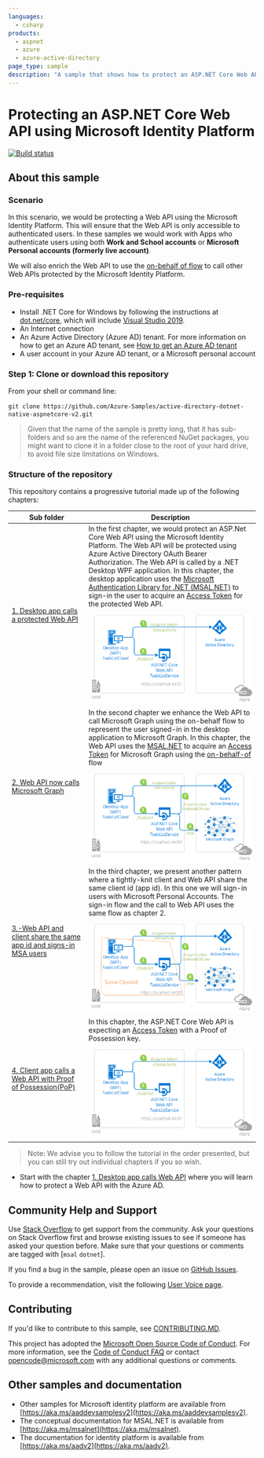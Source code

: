 ```yaml
---
languages:
  - csharp
products:
  - aspnet
  - azure
  - azure-active-directory
page_type: sample
description: "A sample that shows how to protect an ASP.NET Core Web API using Microsoft Identity Platform."
---
```


# Protecting an ASP.NET Core Web API using Microsoft Identity Platform 

[![Build status](https://identitydivision.visualstudio.com/IDDP/_apis/build/status/AAD%20Samples/.NET%20client%20samples/active-directory-dotnet-native-aspnetcore-v2)](https://identitydivision.visualstudio.com/IDDP/_build/latest?definitionId=516)

## About this sample

### Scenario

In this scenario, we would be protecting a Web API using the Microsoft Identity Platform. This will ensure that the Web API is only accessible to authenticated users. In these samples we would work with Apps who authenticate users using both **Work and School accounts** or **Microsoft Personal accounts (formerly live account)**.

We will also enrich the Web API to use the [on-behalf of flow](https://docs.microsoft.com/azure/active-directory/develop/v2-oauth2-on-behalf-of-flow) to call other Web APIs protected by the Microsoft Identity Platform.

### Pre-requisites

- Install .NET Core for Windows by following the instructions at [dot.net/core](https://dot.net/core), which will include [Visual Studio 2019](https://aka.ms/vsdownload).
- An Internet connection
- An Azure Active Directory (Azure AD) tenant. For more information on how to get an Azure AD tenant, see [How to get an Azure AD tenant](https://azure.microsoft.com/en-us/documentation/articles/active-directory-howto-tenant/)
- A user account in your Azure AD tenant, or a Microsoft personal account

### Step 1:  Clone or download this repository

From your shell or command line:

```Shell
git clone https://github.com/Azure-Samples/active-directory-dotnet-native-aspnetcore-v2.git
```

> Given that the name of the sample is pretty long, that it has sub-folders and so are the name of the referenced NuGet packages, you might want to clone it in a folder close to the root of your hard drive, to avoid file size limitations on Windows.

### Structure of the repository

This repository contains a progressive tutorial made up of the following chapters:

Sub folder                    | Description
----------------------------- | -----------
[1. Desktop app calls a protected Web API](1.%20Desktop%20app%20calls%20Web%20API/README-incremental.md) | In the first chapter, we would protect an ASP.Net Core Web API using the Microsoft Identity Platform. The Web API will be protected using Azure Active Directory OAuth Bearer Authorization. The Web API is called by a .NET Desktop WPF application. In this chapter, the desktop application uses the [Microsoft Authentication Library for .NET (MSAL.NET)](https://aka.ms/msal-net) to sign-in the user to acquire an [Access Token](https://docs.microsoft.com/azure/active-directory/develop/access-tokens) for the protected Web API. </p> ![Topology](1.%20Desktop%20app%20calls%20Web%20API/ReadmeFiles/topology.png)
[2. Web API now calls Microsoft Graph](2.%20Web%20API%20now%20calls%20Microsoft%20Graph/README-incremental.md)  | In the second chapter we enhance the Web API to call Microsoft Graph using the on-behalf flow to represent the user signed-in in the desktop application to Microsoft Graph. In this chapter, the Web API uses the [MSAL.NET](https://aka.ms/msal-net) to acquire an [Access Token](https://docs.microsoft.com/azure/active-directory/develop/access-tokens) for Microsoft Graph using the [on-behalf-of](https://aka.ms/msal-net-on-behalf-of) flow </p>  ![Topology](2.%20Web%20API%20now%20calls%20Microsoft%20Graph/ReadmeFiles/topology.png)
[3.-Web API and client share the same app id and signs-in MSA users](3.-Web-api-call-Microsoft-graph-for-personal-accounts/README-incremental.md)  | In the third chapter, we present another pattern where a tightly-knit client and Web API share the same client id (app id). In this one we will  sign-in users with Microsoft Personal Accounts. The sign-in flow and the call to Web API uses the same flow as chapter 2. </p>  ![Topology](3.-Web-api-call-Microsoft-graph-for-personal-accounts/ReadmeFiles/topology.png)
[4. Client app calls a Web API with Proof of Possession(PoP)](4.-Console-app-calls-web-API-with-PoP/README-incremental.md) | In this chapter, the ASP.NET Core Web API is expecting an [Access Token](https://docs.microsoft.com/azure/active-directory/develop/access-tokens) with a Proof of Possession key. </p> ![Topology](1.%20Desktop%20app%20calls%20Web%20API/ReadmeFiles/topology.png)

> Note: We advise you to follow the tutorial in the order presented, but you can still try out individual chapters if you so wish.

- Start with the chapter [1. Desktop app calls Web API](1.%20Desktop%20app%20calls%20Web%20API/README-incremental.md) where you will learn how to protect a Web API with the Azure AD.

## Community Help and Support

Use [Stack Overflow](http://stackoverflow.com/questions/tagged/msal) to get support from the community.
Ask your questions on Stack Overflow first and browse existing issues to see if someone has asked your question before.
Make sure that your questions or comments are tagged with [`msal` `dotnet`].

If you find a bug in the sample, please open an issue on [GitHub Issues](https://github.com/Azure-Samples/active-directory-dotnet-native-aspnetcore-v2/issues).

To provide a recommendation, visit the following [User Voice page](https://feedback.azure.com/forums/169401-azure-active-directory).

## Contributing

If you'd like to contribute to this sample, see [CONTRIBUTING.MD](/CONTRIBUTING.md).

This project has adopted the [Microsoft Open Source Code of Conduct](https://opensource.microsoft.com/codeofconduct/). For more information, see the [Code of Conduct FAQ](https://opensource.microsoft.com/codeofconduct/faq/) or contact [opencode@microsoft.com](mailto:opencode@microsoft.com) with any additional questions or comments.

## Other samples and documentation

- Other samples for Microsoft identity platform are available from [https://aka.ms/aaddevsamplesv2](https://aka.ms/aaddevsamplesv2).
- The conceptual documentation for MSAL.NET is available from [https://aka.ms/msalnet](https://aka.ms/msalnet).
- The documentation for identity platform is available from [https://aka.ms/aadv2](https://aka.ms/aadv2).
